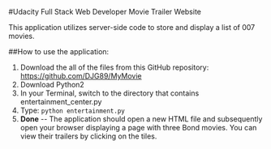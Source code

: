 #Udacity Full Stack Web Developer Movie Trailer Website

This application utilizes server-side code to store and display a list of 007 movies.

##How to use the application:

1. Download the all of the files from this GitHub repository: https://github.com/DJG89/MyMovie
2. Download Python2
3. In your Terminal, switch to the directory that contains entertainment_center.py
4. Type:
`python entertainment.py`
4. **Done** -- The application should open a new HTML file and
subsequently open your browser displaying a page with three Bond movies. 
You can view their trailers by clicking on the tiles.

 
